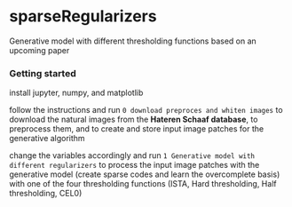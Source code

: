# sparseRegularizers
Generative model with different thresholding functions based on an upcoming paper


### Getting started
install jupyter, numpy, and matplotlib

follow the instructions and run `0 download preproces and whiten images` to download the natural images from the __Hateren Schaaf database__, to preprocess them, and to create and store input image patches for the generative algorithm

change the variables accordingly and run `1 Generative model with different regularizers` to process the input image patches with the generative model (create sparse codes and learn the overcomplete basis) with one of the four thresholding functions (ISTA, Hard thresholding, Half thresholding, CEL0)
